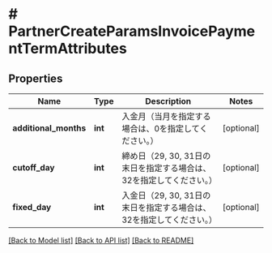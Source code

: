 # # PartnerCreateParamsInvoicePaymentTermAttributes

## Properties

Name | Type | Description | Notes
------------ | ------------- | ------------- | -------------
**additional_months** | **int** | 入金月（当月を指定する場合は、0を指定してください。） | [optional]
**cutoff_day** | **int** | 締め日（29, 30, 31日の末日を指定する場合は、32を指定してください。） | [optional]
**fixed_day** | **int** | 入金日（29, 30, 31日の末日を指定する場合は、32を指定してください。） | [optional]

[[Back to Model list]](../../README.md#models) [[Back to API list]](../../README.md#endpoints) [[Back to README]](../../README.md)
